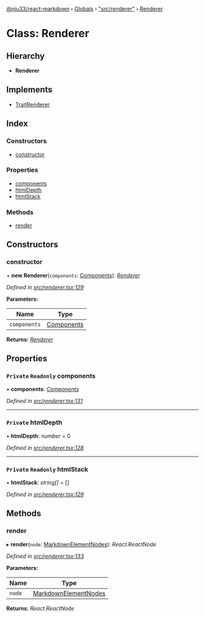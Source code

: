 [@nju33/react-markdown](../README.md) › [Globals](../globals.md) › ["src/renderer"](../modules/_src_renderer_.md) › [Renderer](_src_renderer_.renderer.md)

# Class: Renderer

## Hierarchy

* **Renderer**

## Implements

* [TraitRenderer](../interfaces/_src_renderer_.traitrenderer.md)

## Index

### Constructors

* [constructor](_src_renderer_.renderer.md#constructor)

### Properties

* [components](_src_renderer_.renderer.md#private-readonly-components)
* [htmlDepth](_src_renderer_.renderer.md#private-htmldepth)
* [htmlStack](_src_renderer_.renderer.md#private-readonly-htmlstack)

### Methods

* [render](_src_renderer_.renderer.md#render)

## Constructors

###  constructor

\+ **new Renderer**(`components`: [Components](../interfaces/_src_renderer_.components.md)): *[Renderer](_src_renderer_.renderer.md)*

*Defined in [src/renderer.tsx:129](https://github.com/nju33/react-markdown/blob/3861cd2/src/renderer.tsx#L129)*

**Parameters:**

Name | Type |
------ | ------ |
`components` | [Components](../interfaces/_src_renderer_.components.md) |

**Returns:** *[Renderer](_src_renderer_.renderer.md)*

## Properties

### `Private` `Readonly` components

• **components**: *[Components](../interfaces/_src_renderer_.components.md)*

*Defined in [src/renderer.tsx:131](https://github.com/nju33/react-markdown/blob/3861cd2/src/renderer.tsx#L131)*

___

### `Private` htmlDepth

• **htmlDepth**: *number* = 0

*Defined in [src/renderer.tsx:128](https://github.com/nju33/react-markdown/blob/3861cd2/src/renderer.tsx#L128)*

___

### `Private` `Readonly` htmlStack

• **htmlStack**: *string[]* = []

*Defined in [src/renderer.tsx:129](https://github.com/nju33/react-markdown/blob/3861cd2/src/renderer.tsx#L129)*

## Methods

###  render

▸ **render**(`node`: [MarkdownElementNodes](../modules/_src_interfaces_.md#markdownelementnodes)): *React.ReactNode*

*Defined in [src/renderer.tsx:133](https://github.com/nju33/react-markdown/blob/3861cd2/src/renderer.tsx#L133)*

**Parameters:**

Name | Type |
------ | ------ |
`node` | [MarkdownElementNodes](../modules/_src_interfaces_.md#markdownelementnodes) |

**Returns:** *React.ReactNode*

